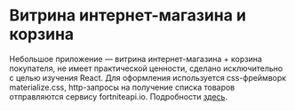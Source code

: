 # Витрина интернет-магазина и корзина

Небольшое приложение — витрина интернет-магазина + корзина покупателя, не имеет практической ценности, сделано исключительно с целью изучения React. Для оформления используется css-фреймворк materialize.css, http-запросы на получение списка товаров отправляются сервису fortniteapi.io. Подробности [здесь](https://tokmakov.msk.ru/blog/item/646).